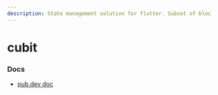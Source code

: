 ```yaml
---
description: State management solution for flutter. Subset of bloc
---
```


# cubit

### Docs

* [pub.dev doc](https://pub.dev/documentation/flutter_cubit/latest/)

